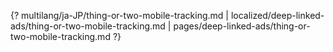 {? multilang/ja-JP/thing-or-two-mobile-tracking.md | localized/deep-linked-ads/thing-or-two-mobile-tracking.md | pages/deep-linked-ads/thing-or-two-mobile-tracking.md ?}
